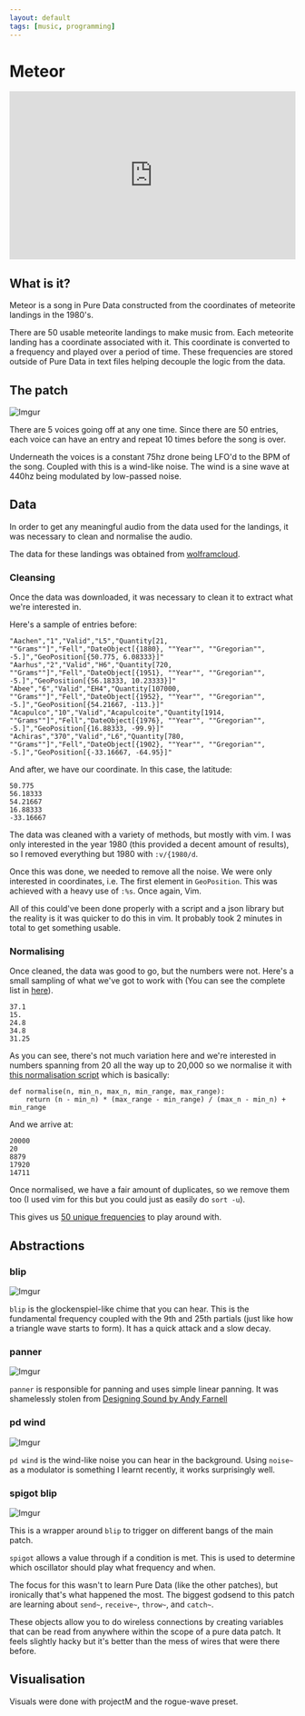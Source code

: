 ```yaml
---
layout: default
tags: [music, programming]
---
```


# Meteor

<iframe 
    src="https://player.vimeo.com/video/349828316" 
    width="100%" 
    height="296"
    frameborder="0"    
    allow="autoplay; fullscreen" 
    allowfullscreen>
</iframe>


## What is it?

Meteor is a song in Pure Data constructed from the coordinates of meteorite
landings in the 1980's.

There are 50 usable meteorite landings to make music from. Each
meteorite landing has a coordinate associated with it. This coordinate is
converted to a frequency and played over a period of time. These frequencies are
stored outside of Pure Data in text files helping decouple the logic from the
data.

## The patch

![Imgur](https://i.imgur.com/8V9XxWb.jpg)

There are 5 voices going off at any one time. Since there are 50 entries, each
voice can have an entry and repeat 10 times before the song is over.

Underneath the voices is a constant 75hz drone being LFO'd to the BPM of the
song. Coupled with this is a wind-like noise. The wind is a sine wave at 440hz
being modulated by low-passed noise.


## Data

In order to get any meaningful audio from the data used for the landings, it was
necessary to clean and normalise the audio.

The data for these landings was obtained from [wolframcloud](https://datarepository.wolframcloud.com/resources/Meteorite-Landings).

### Cleansing

Once the data was downloaded, it was necessary to clean it to extract what we're
interested in.

Here's a sample of entries before:
```
"Aachen","1","Valid","L5","Quantity[21, ""Grams""]","Fell","DateObject[{1880}, ""Year"", ""Gregorian"", -5.]","GeoPosition[{50.775, 6.08333}]"
"Aarhus","2","Valid","H6","Quantity[720, ""Grams""]","Fell","DateObject[{1951}, ""Year"", ""Gregorian"", -5.]","GeoPosition[{56.18333, 10.23333}]"
"Abee","6","Valid","EH4","Quantity[107000, ""Grams""]","Fell","DateObject[{1952}, ""Year"", ""Gregorian"", -5.]","GeoPosition[{54.21667, -113.}]"
"Acapulco","10","Valid","Acapulcoite","Quantity[1914, ""Grams""]","Fell","DateObject[{1976}, ""Year"", ""Gregorian"", -5.]","GeoPosition[{16.88333, -99.9}]"
"Achiras","370","Valid","L6","Quantity[780, ""Grams""]","Fell","DateObject[{1902}, ""Year"", ""Gregorian"", -5.]","GeoPosition[{-33.16667, -64.95}]"
```

And after, we have our coordinate. In this case, the latitude:
```
50.775
56.18333
54.21667
16.88333
-33.16667
```

The data was cleaned with a variety of methods, but mostly with vim.  I was only
interested in the year 1980 (this provided a decent amount of results), so I
removed everything but 1980 with `:v/{1980/d`.

Once this was done, we needed to remove all the noise. We were only interested
in coordinates, i.e. The first element in `GeoPosition`.
This was achieved with a heavy use of `:%s`. Once again, Vim.

All of this could've been done properly with a script and a json library but the
reality is it was quicker to do this in vim. It probably took 2 minutes in total
to get something usable.

### Normalising

Once cleaned, the data was good to go, but the numbers were not. Here's a small sampling of
what we've got to work with (You can see the complete list in
[here](/assets/articles/meteor/data/meteors-1980-notes)).

```
37.1
15.
24.8
34.8
31.25
```

As you can see, there's not much variation here and we're interested in numbers
spanning from 20 all the way up to 20,000 so we normalise it with [this normalisation script](/assets/articles/meteor/code/normalise.py) which is basically:

```
def normalise(n, min_n, max_n, min_range, max_range):
    return (n - min_n) * (max_range - min_range) / (max_n - min_n) + min_range
```

And we arrive at:

```
20000
20
8879
17920
14711
```

Once normalised, we have a fair amount of duplicates, so we remove them too (I
used vim for this but you could just as easily do `sort -u`).

This gives us [50 unique
frequencies](/assets/articles/meteor/data/meteors-1980-notes-normalised) to play around with.
## Abstractions

### blip

![Imgur](https://i.imgur.com/JN7GvgS.jpg)

`blip` is the glockenspiel-like chime that you can hear. This is the fundamental
frequency coupled with the 9th and 25th partials (just like how a triangle wave
starts to form). It has a quick attack and a slow decay.

### panner

![Imgur](https://i.imgur.com/v8MqkB5.jpg)

`panner` is responsible for panning and uses simple linear panning. It was
shamelessly stolen from [Designing Sound by Andy Farnell](https://www.amazon.co.uk/Designing-Sound-Press-Andy-Farnell/dp/0262014416/ref=sr_1_7?keywords=sound+design&qid=1563957218&s=gateway&sr=8-7)

### pd wind

![Imgur](https://i.imgur.com/yJLdzfl.jpg)

`pd wind` is the wind-like noise you can hear in the background. Using `noise~`
as a modulator is something I learnt recently, it works surprisingly well.

### spigot blip

![Imgur](https://i.imgur.com/HHblHGB.jpg)

This is a wrapper around `blip` to trigger on different bangs of the main
patch.

`spigot` allows a value through if a condition is met. This is used to determine
which oscillator should play what frequency and when.

The focus for this wasn't to learn Pure Data (like the other patches), but
ironically that's what happened the most.
The biggest godsend to this patch are learning about `send~`, `receive~`,
`throw~`, and `catch~`.

These objects allow you to
do wireless connections by creating variables that can be read from anywhere
within the scope of a pure data patch. It feels slightly hacky but it's better
than the mess of wires that were there before.

## Visualisation

Visuals were done with projectM and the rogue-wave preset.
